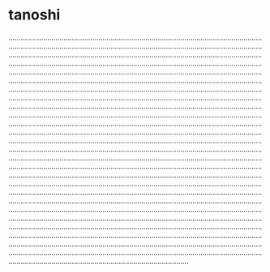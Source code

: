 # tanoshi

................................................................................................................................................................................................................................................................................................................................................................................................................................................................................................................................................................................................................................................................................................................................................................................................................................................................................................................................................................................................................................................................................................................................................................................................................................................................................................................................................................................................................................................................................................................................................................................................................................................................................................................................................................................................................................................................................................................................................................................................................................................................................................................................................................................................................................................................................................................................................................................................................................................................................................................................................................................................................................................................................................................................................................................................................................................................................................................................................................................................................................................................................................................................................................................................................................................................................................................................................................................................................................................